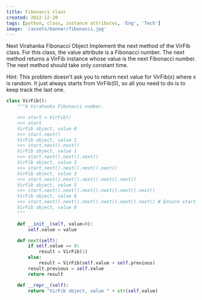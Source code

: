 ```yaml
---
title: Fibonacci class
created: 2022-12-20
tags: [python, class, instance attributes, 'Eng', 'Tech']
image: '/assets/banner/fibonacci.jpg'
---
```


Next Virahanka Fibonacci Object
Implement the next method of the VirFib class. For this class, the value attribute is a Fibonacci number. The next method returns a VirFib instance whose value is the next Fibonacci number. The next method should take only constant time.

Hint: This problem doesn't ask you to return next value for VirFib(x) where x is random. It just always starts from VirFib(0), so all you need to do is to keep track the last one.
```python
class VirFib():
    """A Virahanka Fibonacci number.

    >>> start = VirFib()
    >>> start
    VirFib object, value 0
    >>> start.next()
    VirFib object, value 1
    >>> start.next().next()
    VirFib object, value 1
    >>> start.next().next().next()
    VirFib object, value 2
    >>> start.next().next().next().next()
    VirFib object, value 3
    >>> start.next().next().next().next().next()
    VirFib object, value 5
    >>> start.next().next().next().next().next().next()
    VirFib object, value 8
    >>> start.next().next().next().next().next().next() # Ensure start isn't changed
    VirFib object, value 8
    """

    def __init__(self, value=0):
        self.value = value

    def next(self):
        if self.value == 0:
            result = VirFib(1)
        else:
            result = VirFib(self.value + self.previous)
        result.previous = self.value
        return result

    def __repr__(self):
        return "VirFib object, value " + str(self.value)
```